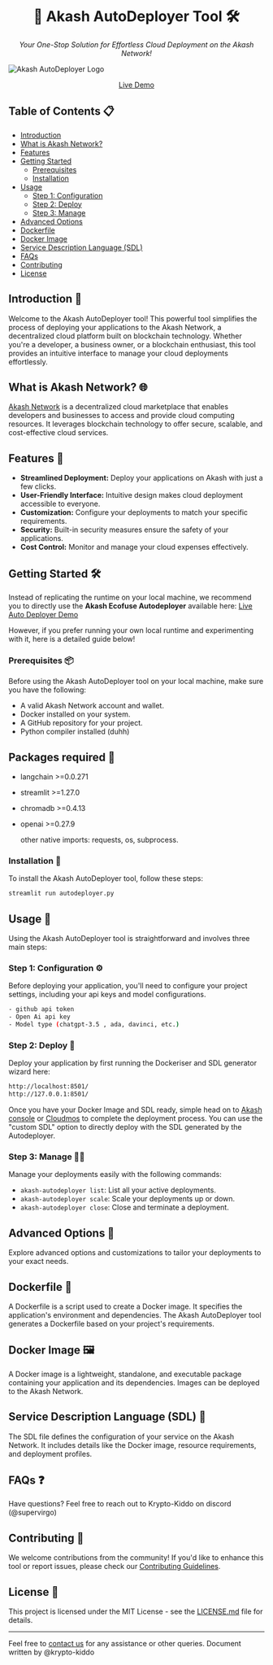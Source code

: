 
<h1 align="center">🚀 Akash AutoDeployer Tool 🛠️</h1>

<p align="center">
  <em>Your One-Stop Solution for Effortless Cloud Deployment on the Akash Network!</em>
</p>

![Akash AutoDeployer Logo](your-logo-url-here.png)

<p align="center">
  <a href="http://34.131.239.28/Auto_deployer">Live Demo</a>
</p>

## Table of Contents 📋

- [Introduction](#introduction)
- [What is Akash Network?](#what-is-akash-network)
- [Features](#features)
- [Getting Started](#getting-started)
  - [Prerequisites](#prerequisites)
  - [Installation](#installation)
- [Usage](#usage)
  - [Step 1: Configuration](#step-1-configuration)
  - [Step 2: Deploy](#step-2-deploy)
  - [Step 3: Manage](#step-3-manage)
- [Advanced Options](#advanced-options)
- [Dockerfile](#dockerfile)
- [Docker Image](#docker-image)
- [Service Description Language (SDL)](#service-description-language-sdl)
- [FAQs](#faqs)
- [Contributing](#contributing)
- [License](#license)

## Introduction 🚀

Welcome to the Akash AutoDeployer tool! This powerful tool simplifies the process of deploying your applications to the Akash Network, a decentralized cloud platform built on blockchain technology. Whether you're a developer, a business owner, or a blockchain enthusiast, this tool provides an intuitive interface to manage your cloud deployments effortlessly.

## What is Akash Network? 🌐

[Akash Network](https://akash.network/) is a decentralized cloud marketplace that enables developers and businesses to access and provide cloud computing resources. It leverages blockchain technology to offer secure, scalable, and cost-effective cloud services.

## Features 🌟

- **Streamlined Deployment:** Deploy your applications on Akash with just a few clicks.
- **User-Friendly Interface:** Intuitive design makes cloud deployment accessible to everyone.
- **Customization:** Configure your deployments to match your specific requirements.
- **Security:** Built-in security measures ensure the safety of your applications.
- **Cost Control:** Monitor and manage your cloud expenses effectively.

## Getting Started 🛠️

Instead of replicating the runtime on your local machine, we recommend you to directly use the <b>Akash Ecofuse Autodeployer</b> available here:
[Live Auto Deployer Demo](http://34.131.239.28/Auto_deployer)

However, if you prefer running your own local runtime and experimenting with it, here is a detailed guide below!

### Prerequisites 📦

Before using the Akash AutoDeployer tool on your local machine, make sure you have the following:

- A valid Akash Network account and wallet.
- Docker installed on your system.
- A GitHub repository for your project.
- Python compiler installed (duhh)

## Packages required 📜

- langchain >=0.0.271
- streamlit >=1.27.0
- chromadb >=0.4.13
- openai >=0.27.9

  other native imports: requests, os, subprocess.

### Installation 🚚

To install the Akash AutoDeployer tool, follow these steps:

```bash
streamlit run autodeployer.py
```

## Usage 📝

Using the Akash AutoDeployer tool is straightforward and involves three main steps:

### Step 1: Configuration ⚙️

Before deploying your application, you'll need to configure your project settings, including your api keys and model configurations.

```bash
- github api token
- Open Ai api key
- Model type (chatgpt-3.5 , ada, davinci, etc.)
```

### Step 2: Deploy 🚀

Deploy your application by first running the Dockeriser and SDL generator wizard here:

```bash
http://localhost:8501/
http://127.0.0.1:8501/
```
 Once you have your Docker Image and SDL ready, simple head on to [Akash console](https://console.akash.network/landing) or [Cloudmos](https://deploy.cloudmos.io/) to complete the deployment process.
 You can use the "custom SDL" option to directly deploy with the SDL generated by the Autodeployer.

### Step 3: Manage 🧑‍💻

Manage your deployments easily with the following commands:

- `akash-autodeployer list`: List all your active deployments.
- `akash-autodeployer scale`: Scale your deployments up or down.
- `akash-autodeployer close`: Close and terminate a deployment.

## Advanced Options 🔧

Explore advanced options and customizations to tailor your deployments to your exact needs.

## Dockerfile 🐳

A Dockerfile is a script used to create a Docker image. It specifies the application's environment and dependencies. The Akash AutoDeployer tool generates a Dockerfile based on your project's requirements.

## Docker Image 🖼️

A Docker image is a lightweight, standalone, and executable package containing your application and its dependencies. Images can be deployed to the Akash Network.

## Service Description Language (SDL) 📜

The SDL file defines the configuration of your service on the Akash Network. It includes details like the Docker image, resource requirements, and deployment profiles.

## FAQs ❓

Have questions? Feel free to reach out to Krypto-Kiddo on discord (@supervirgo)

## Contributing 🤝

We welcome contributions from the community! If you'd like to enhance this tool or report issues, please check our [Contributing Guidelines](CONTRIBUTING.md).

## License 📄

This project is licensed under the MIT License - see the [LICENSE.md](LICENSE.md) file for details.

---

Feel free to [contact us](mailto:hello@ecofuse.ai) for any assistance or other queries. 
Document written by @krypto-kiddo

